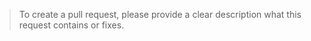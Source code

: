 > To create a pull request, please provide a clear description what this request contains or fixes.
